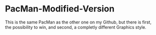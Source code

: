 # PacMan-Modified-Version
This is the same PacMan as the other one on my Github, but there is first, the possibility to win, and second, a completly different Graphics style.

